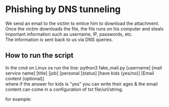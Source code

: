 # Phishing by DNS tunneling
We send an email to the victim to entice him to download the attachment.  
Once the victim downloads the file, the file runs on his computer and steals important information such as username, IP, passwords, etc.  
The information is sent back to us via DNS queries. 
## How to run the script
In the cmd on Linux os run the line: python3 fake_mail.py [username] [mail service name] [title] [job] [personal [status] [have kids (yes/no)] [Email content (optional)]  
where if the answer for kids is "yes" you can write their ages & the email content can come in a configuration of txt file/url/string.  

for example: 

